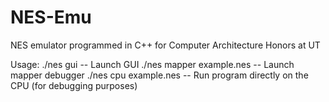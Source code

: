 # NES-Emu
NES emulator programmed in C++ for Computer Architecture Honors at UT

Usage:
./nes gui
-- Launch GUI
./nes mapper example.nes
-- Launch mapper debugger
./nes cpu example.nes 
-- Run program directly on the CPU (for debugging purposes)
